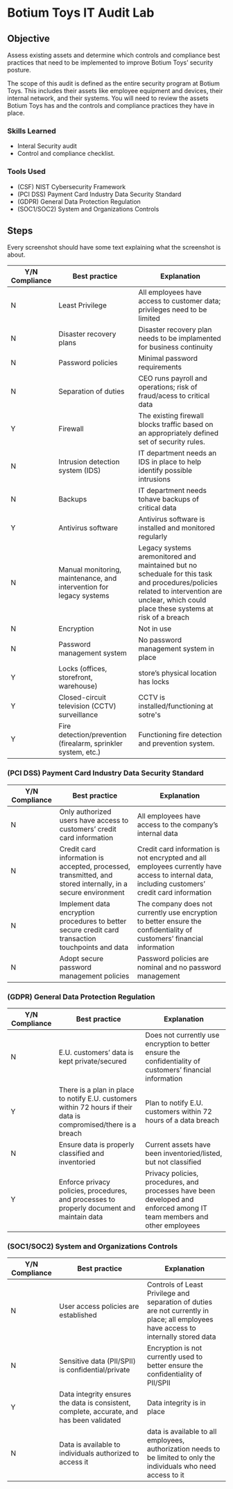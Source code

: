 # Botium Toys IT Audit Lab

## Objective
Assess existing assets and determine which controls and compliance best practices that need to be implemented to improve Botium Toys’ security posture.

The scope of this audit is defined as the entire security program at Botium Toys. This includes their assets like employee equipment and devices, their internal network, and their systems. You will need to review the assets Botium Toys has and the controls and compliance practices they have in place.

### Skills Learned

- Interal Security audit
- Control and compliance checklist.

### Tools Used

- (CSF) NIST Cybersecurity Framework
- (PCI DSS) Payment Card Industry Data Security Standard
- (GDPR) General Data Protection Regulation
- (SOC1/SOC2) System and Organizations Controls

## Steps

Every screenshot should have some text explaining what the screenshot is about.

| Y/N Compliance | Best practice | Explanation |
|----------------|---------------|-------------|
| N | Least Privilege | All employees have access to customer data; privileges need to be limited |
| N | Disaster recovery plans | Disaster recovery plan needs to be implamented for business continuity |
| N | Password policies | Minimal password requirements |
| N | Separation of duties | CEO runs payroll and operations; risk of fraud/acess to critical data |
| Y | Firewall | The existing firewall blocks traffic based on an appropriately defined set of security rules. |
| N | Intrusion detection system (IDS) | IT department needs an IDS in place to help identify possible intrusions |
| N | Backups | IT department needs tohave backups of critical data |
| Y | Antivirus software | Antivirus software is installed and monitored regularly |
| N | Manual monitoring, maintenance, and intervention for legacy systems  | Legacy systems aremonitored and maintained but no scheduale for this task and procedures/policies related to intervention are unclear, which could place these systems at risk of a breach |
| N | Encryption | Not in use |
| N | Password management system | No password management system in place |
| Y | Locks (offices, storefront, warehouse) | store’s physical location has locks |
| Y | Closed-circuit television (CCTV) surveillance | CCTV is installed/functioning at sotre's |
| Y | Fire detection/prevention (firealarm, sprinkler system, etc.) | Functioning fire detection and prevention system. |

### (PCI DSS) Payment Card Industry Data Security Standard
| Y/N Compliance | Best practice | Explanation |
|----------------|---------------|-------------|
| N | Only authorized users have access to customers’ credit card information | All employees have access to the company’s internal data |
| N | Credit card information is accepted, processed, transmitted, and stored internally, in a secure environment | Credit card information is not encrypted and all employees currently have access to internal data, including customers’ credit card information |
| N | Implement data encryption procedures to better secure credit card transaction touchpoints and data | The company does not currently use encryption to better ensure the confidentiality of customers’ financial information |
| N | Adopt secure password management policies | Password policies are nominal and no password management |

### (GDPR) General Data Protection Regulation
| Y/N Compliance | Best practice | Explanation |
|----------------|---------------|-------------|
| N | E.U. customers’ data is kept private/secured | Does not currently use encryption to better ensure the confidentiality of customers’ financial information |
| Y | There is a plan in place to notify E.U. customers within 72 hours if their data is compromised/there is a breach | Plan to notify E.U. customers within 72 hours of a data breach |
| N | Ensure data is properly classified and inventoried | Current assets have been inventoried/listed, but not classified |
| Y | Enforce privacy policies, procedures, and processes to properly document and maintain data | Privacy policies, procedures, and processes have been developed and enforced among IT team members and other employees |

### (SOC1/SOC2) System and Organizations Controls
| Y/N Compliance | Best practice | Explanation |
|----------------|---------------|-------------|
| N | User access policies are established | Controls of Least Privilege and separation of duties are not currently in place; all employees have access to internally stored data |
| N | Sensitive data (PII/SPII) is confidential/private | Encryption is not currently used to better ensure the confidentiality of PII/SPII |
| Y | Data integrity ensures the data is consistent, complete, accurate, and has been validated | Data integrity is in place |
| N | Data is available to individuals authorized to access it | data is available to all employees, authorization needs to be limited to only the individuals who need access to it |
